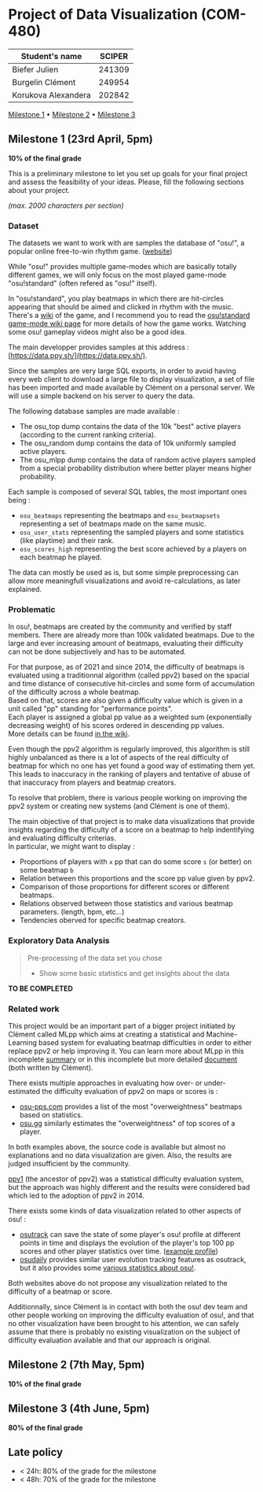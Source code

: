 # Project of Data Visualization (COM-480)

| Student's name | SCIPER |
| -------------- | ------ |
| Biefer Julien | 241309 |
| Burgelin Clément | 249954 |
| Korukova Alexandera | 202842 |

[Milestone 1](#milestone-1-23rd-april-5pm) • [Milestone 2](#milestone-2-7th-may-5pm) • [Milestone 3](#milestone-3-4th-june-5pm)

## Milestone 1 (23rd April, 5pm)

**10% of the final grade**

This is a preliminary milestone to let you set up goals for your final project and assess the feasibility of your ideas.
Please, fill the following sections about your project.

*(max. 2000 characters per section)*

### Dataset

The datasets we want to work with are samples the database of "osu!", a popular online free-to-win rhythm game. ([website](https://osu.ppy.sh/home))

While "osu!" provides multiple game-modes which are basically totally different games, we will only focus on the most played game-mode "osu!standard" (often refered as "osu!" itself).

In "osu!standard", you play beatmaps in which there are hit-circles appearing that should be aimed and clicked in rhythm with the music. There's a [wiki](https://osu.ppy.sh/wiki/en/Main_Page) of the game, and I recommend you to read the [osu!standard game-mode wiki page](https://osu.ppy.sh/wiki/en/Game_mode/osu%21) for more details of how the game works. Watching some osu! gameplay videos might also be a good idea.

The main developper provides samples at this address : [https://data.ppy.sh/](https://data.ppy.sh/).

Since the samples are very large SQL exports, in order to avoid having every web client to download a large file to display visualization, a set of file has been imported and made available by Clément on a personal server. We will use a simple backend on his server to query the data.

The following database samples are made available :
- The osu_top dump contains the data of the 10k "best" active players (according to the current ranking criteria).
- The osu_random dump contains the data of 10k uniformly sampled active players.
- The osu_mlpp dump contains the data of random active players sampled from a special probability distribution where better player means higher probability.

Each sample is composed of several SQL tables, the most important ones being :
- `osu_beatmaps` representing the beatmaps and `osu_beatmapsets` representing a set of beatmaps made on the same music.
- `osu_user_stats` representing the sampled players and some statistics (like playtime) and their rank.
- `osu_scores_high` representing the best score achieved by a players on each beatmap he played.

The data can mostly be used as is, but some simple preprocessing can allow more meaningfull visualizations and avoid re-calculations, as later explained.


### Problematic

In osu!, beatmaps are created by the community and verified by staff members. There are already more than 100k validated beatmaps. Due to the large and ever increasing amount of beatmaps, evaluating their difficulty can not be done subjectively and has to be automated.

For that purpose, as of 2021 and since 2014, the difficulty of beatmaps is evaluated using a traditionnal algorithm (called ppv2) based on the spacial and time distance of consecutive hit-circles and some form of accumulation of the difficulty across a whole beatmap.  
Based on that, scores are also given a difficulty value which is given in a unit called "pp" standing for "performance points".  
Each player is assigned a global pp value as a weighted sum (exponentially decreasing weight) of his scores ordered in descending pp values.  
More details can be found [in the wiki](https://osu.ppy.sh/wiki/en/Performance_points).

Even though the ppv2 algorithm is regularly improved, this algorithm is still highly unbalanced as there is a lot of aspects of the real difficulty of beatmap for which no one has yet found a good way of estimating them yet. This leads to inaccuracy in the ranking of players and tentative of abuse of that inaccuracy from players and beatmap creators.

To resolve that problem, there is various people working on improving the ppv2 system or creating new systems (and Clément is one of them).

The main objective of that project is to make data visualizations that provide insights regarding the difficulty of a score on a beatmap to help indentifying and evaluating difficulty criterias.  
In particular, we might want to display :
- Proportions of players with `x` pp that can do some score `s` (or better) on some beatmap `b`
- Relation between this proportions and the score pp value given by ppv2.
- Comparison of those proportions for different scores or different beatmaps.
- Relations observed between those statistics and various beatmap parameters. (length, bpm, etc...)
- Tendencies oberved for specific beatmap creators.


### Exploratory Data Analysis

> Pre-processing of the data set you chose
> - Show some basic statistics and get insights about the data

__TO BE COMPLETED__

### Related work

This project would be an important part of a bigger project initiated by Clément called MLpp which aims at creating a statistical and Machine-Learning based system for evaluating beatmap difficulties in order to either replace ppv2 or help improving it.
You can learn more about MLpp in this incomplete [summary](https://github.com/osu-mlpp/wiki/blob/master/Summary.md) or in this incomplete but more detailed [document](https://docs.google.com/document/d/1tXCWdRicvnTaLz2JjkTN72MhKJFGemEa-gxHFV_zGTk) (both written by Clément).


There exists multiple approaches in evaluating how over- or under-estimated the difficulty evaluation of ppv2 on maps or scores is :
- [osu-pps.com](https://osu-pps.com/) provides a list of the most "overweightness" beatmaps based on statistics.
- [osu.gg](https://www.osu.gg/) similarly estimates the "overweightness" of top scores of a player.

In both examples above, the source code is available but almost no explanations and no data visualization are given. Also, the results are judged insufficient by the community.

[ppv1](https://osu.ppy.sh/wiki/en/Performance_points/ppv1) (the ancestor of ppv2) was a statistical difficulty evaluation system, but the approach was highly different and the results were considered bad which led to the adoption of ppv2 in 2014.

There exists some kinds of data visualization related to other aspects of osu! :
- [osutrack](https://ameobea.me/osutrack/) can save the state of some player's osu! profile at different points in time and displays the evolution of the player's top 100 pp scores and other player statistics over time. ([example profile](https://ameobea.me/osutrack/user/ThePooN/))
- [osudaily](https://osudaily.net/) provides similar user evolution tracking features as osutrack, but it also provides some [various statistics about osu!](https://osudaily.net/various.php).

Both websites above do not propose any visualization related to the difficulty of a beatmap or score.

Additionnally, since Clément is in contact with both the osu! dev team and other people working on improving the difficulty evaluation of osu!, and that no other visualization have been brought to his attention, we can safely assume that there is probably no existing visualization on the subject of difficulty evaluation available and that our approach is original.

## Milestone 2 (7th May, 5pm)

**10% of the final grade**


## Milestone 3 (4th June, 5pm)

**80% of the final grade**


## Late policy

- < 24h: 80% of the grade for the milestone
- < 48h: 70% of the grade for the milestone

